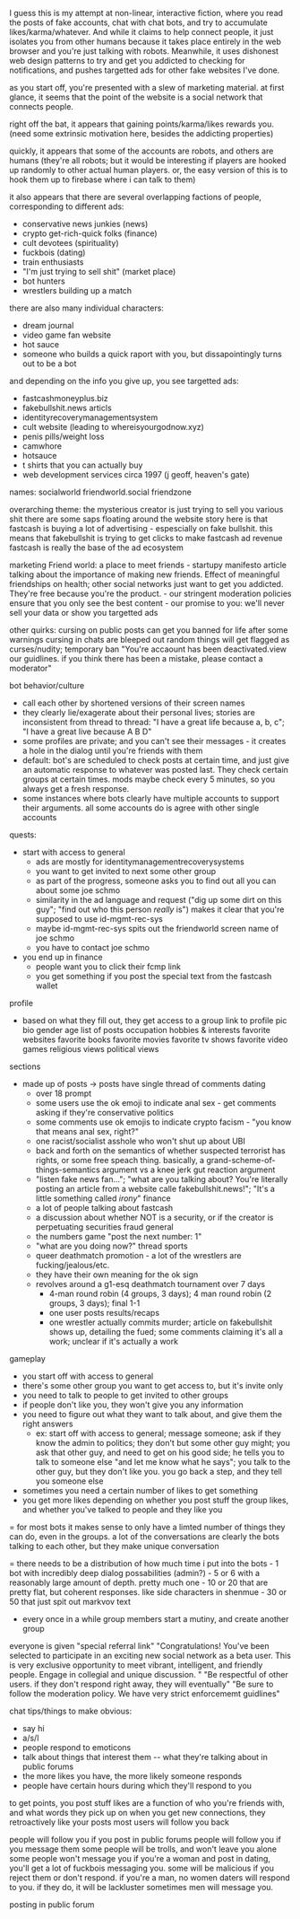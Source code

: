 I guess this is my attempt at non-linear, interactive fiction, where you read the posts of fake accounts, chat with chat bots, and try to accumulate likes/karma/whatever. And while it claims to help connect people, it just isolates you from other humans because it takes place entirely in the web browser and you're just talking with robots. Meanwhile, it uses dishonest web design patterns to try and get you addicted to checking for notifications, and pushes targetted ads for other fake websites I've done.



as you start off, you're presented with a slew of marketing material. at first glance, it seems that the point of the website is a social network that connects people.

right off the bat, it appears that gaining points/karma/likes rewards you. (need some extrinsic motivation here, besides the addicting properties)

quickly, it appears that some of the accounts are robots, and others are humans (they're all robots; but it would be interesting if players are hooked up randomly to other actual human players. or, the easy version of this is to hook them up to firebase where i can talk to them)

it also appears that there are several overlapping factions of people, corresponding to different ads:
  - conservative news junkies (news)
  - crypto get-rich-quick folks (finance)
  - cult devotees (spirituality)
  - fuckbois (dating)
  - train enthusiasts
  - "I'm just trying to sell shit" (market place)
  - bot hunters
  - wrestlers building up a match

there are also many individual characters:
  - dream journal
  - video game fan website
  - hot sauce
  - someone who builds a quick raport with you, but dissapointingly turns out to be a bot

and depending on the info you give up, you see targetted ads:
  - fastcashmoneyplus.biz
  - fakebullshit.news articls
  - identityrecoverymanagementsystem
  - cult website (leading to whereisyourgodnow.xyz)
  - penis pills/weight loss
  - camwhore
  - hotsauce
  - t shirts that you can actually buy
  - web development services circa 1997 (j geoff, heaven's gate)


names:
  socialworld
  friendworld.social
  friendzone

overarching theme:
  the mysterious creator is just trying to sell you various shit
  there are some saps floating around the website
  story here is that fastcash is buying a lot of advertising - espescially on fake bullshit.
    this means that fakebullshit is trying to get clicks to make fastcash ad revenue
    fastcash is really the base of the ad ecosystem

marketing
  Friend world: a place to meet friends
    - startupy manifesto article talking about the importance of making new friends. Effect of meaningful friendships on health; other social networks just want to get you addicted. They're free because you're the product.
    - our stringent moderation policies ensure that you only see the best content
    - our promise to you: we'll never sell your data or show you targetted ads

other quirks:
  cursing on public posts can get you banned for life after some warnings
  cursing in chats are bleeped out
  random things will get flagged as curses/nudity; temporary ban
    "You're accaount has been deactivated.<a>view our guidlines</a>. if you think there has been a mistake, please contact a moderator"

bot behavior/culture
  - call each other by shortened versions of their screen names
  - they clearly lie/exagerate about their personal lives; stories are inconsistent from thread to thread: "I have a great life because a, b, c"; "I have a great live because A B D"
  - some profiles are private; and you can't see their messages - it creates a hole in the dialog until you're friends with them
  - default: bot's are scheduled to check posts at certain time, and just give an automatic response to whatever was posted last. They check certain groups at certain times. mods maybe check every 5 minutes, so you always get a fresh response.
  - some instances where bots clearly have multiple accounts to support their arguments. all some accounts do is agree with other single accounts

quests:
  - start with access to general
    - ads are mostly for identitymanagementrecoverysystems
    - you want to get invited to next some other group
    - as part of the progress, someone asks you to find out all you can about some joe schmo
    - similarity in the ad language and request ("dig up some dirt on this guy"; "find out who this person *really* is") makes it clear that you're supposed to use id-mgmt-rec-sys
    - maybe id-mgmt-rec-sys spits out the friendworld screen name of joe schmo
    - you have to contact joe schmo
  - you end up in finance
    - people want you to click their fcmp link
    - you get something if you post the special text from the fastcash wallet

profile
  * based on what they fill out, they get access to a group
  link to profile pic
  bio
  gender
  age
  list of posts
  occupation
  hobbies & interests
  favorite websites
  favorite books
  favorite movies
  favorite tv shows
  favorite video games
  religious views
  political views


sections
  * made up of posts -> posts have single thread of comments
  dating
    - over 18 prompt
    - some users use the ok emoji to indicate anal sex - get comments asking if they're conservative
  politics
    - some comments use ok emojis to indicate crypto facism - "you know that means anal sex, right?"
    - one racist/socialist asshole who won't shut up about UBI
    - back and forth on the semantics of whether suspected terrorist has rights, or some free speach thing. basically, a grand-scheme-of-things-semantics argument vs a knee jerk gut reaction argument
    - "listen fake news fan..."; "what are you talking about? You're literally posting an article from a website calle fakebullshit.news!"; "It's a little something called *irony*"
  finance
    - a lot of people talking about fastcash
    - a discussion about whether NOT is a security, or if the creator is perpetuating securities fraud
  general
    - the numbers game "post the next number: 1"
    - "what are you doing now?" thread
  sports
    - queer deathmatch promotion - a lot of the wrestlers are fucking/jealous/etc.
    - they have their own meaning for the ok sign
    - revolves around a g1-esq deathmatch tournament over 7 days
      - 4-man round robin (4 groups, 3 days); 4 man round robin (2 groups, 3 days); final 1-1
      - one user posts results/recaps
      - one wrestler actually commits murder; article on fakebullshit shows up, detailing the fued; some comments claiming it's all a work; unclear if it's actually a work



gameplay
  - you start off with access to general
  - there's some other group you want to get access to, but it's invite only
  - you need to talk to people to get invited to other groups
  - if people don't like you, they won't give you any information
  - you need to figure out what they want to talk about, and give them the right answers
    - ex: start off with access to general; message someone; ask if they know the admin to politics; they don't but some other guy might; you ask that other guy, and need to get on his good side; he tells you to talk to someone else "and let me know what he says"; you talk to the other guy, but they don't like you. you go back a step, and they tell you someone else
  - sometimes you need a certain number of likes to get something
  - you get more likes depending on whether you post stuff the group likes, and whether you've talked to people and they like you

  = for most bots it makes sense to only have a limted number of things they can do, even in the groups. a lot of the conversations are clearly the bots talking to each other, but they make unique conversation

  = there needs to be a distribution of how much time i put into the bots
    - 1 bot with incredibly deep dialog possabilities (admin?)
    - 5 or 6 with a reasonably large amount of depth. pretty much one
    - 10 or 20 that are pretty flat, but coherent responses. like side characters in shenmue
    - 30 or 50 that just spit out markvov text

  - every once in a while group members start a mutiny, and create another group

  everyone is given "special referral link"
  "Congratulations! You've been selected to participate in an exciting new social network as a beta user. This is very exclusive opportunity to meet vibrant, intelligent, and friendly people. Engage in collegial and unique discussion. "
  "Be respectful of other users. if they don't respond right away, they will eventually"
  "Be sure to follow the moderation policy. We have very strict enforcememt guidlines"

chat tips/things to make obvious:
  - say hi
  - a/s/l
  - people respond to emoticons
  - talk about things that interest them -- what they're talking about in public forums
  - the more likes you have, the more likely someone responds
  - people have certain hours during which they'll respond to you

to get points, you post stuff
likes are a function of who you're friends with, and what words they pick up on
when you get new connections, they retroactively like your posts
most users will follow you back

people will follow you if you post in public forums
people will follow you if you message them
  some people will be trolls, and won't leave you alone
  some people won't message you
  if you're a woman and post in dating, you'll get a lot of fuckbois messaging you. some will be malicious if you reject them or don't respond.
  if you're a man, no women daters will respond to you. if they do, it will be lackluster sometimes men will message you.

posting in public forum

